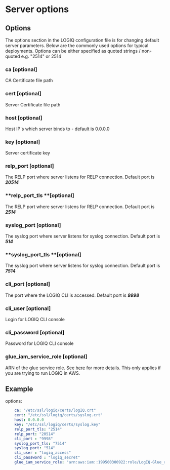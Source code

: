 # Server options

## Options

The options section in the LOGIQ configuration file is for changing default server parameters. Below are the commonly used options for typical deployments. Options can be either specified as quoted strings / non-quoted e.g. "2514" or 2514

### ca \[optional]

CA Certificate file path

### cert \[optional]

Server Certificate file path

### host \[optional]

Host IP's which server binds to - default is 0.0.0.0

### key \[optional]

Server certificate key

### relp\_port \[optional]

The RELP port where server listens for RELP connection. Default port is _**20514**_

### **relp\_port\_tls **\[optional]

The RELP port where server listens for RELP connection. Default port is _**2514**_

### syslog\_port \[optional]

The syslog port where server listens for syslog connection. Default port is _**514**_

### **syslog\_port\_tls **\[optional]

The syslog port where server listens for syslog connection. Default port is _**7514**_

### cli\_port \[optional]

The port where the LOGIQ CLI is accessed. Default port is _**9998**_

### cli\_user \[optional]

Login for LOGIQ CLI console

### cli\_password \[optional]

Password for LOGIQ CLI console

### glue\_iam\_service\_role \[optional]

ARN of the glue service role. See [here](../running-on-aws/aws-iam-resources.md#iam-service-role-for-glue) for more details. This only applies if you are trying to run LOGIQ in AWS.

## Example

options:

```yaml
    ca: "/etc/ssl/logiq/certs/logIQ.crt"
    cert: "/etc/ssl/logiq/certs/syslog.crt"
    host: 0.0.0.0
    key: "/etc/ssl/logiq/certs/syslog.key"
    relp_port_tls: "2514"
    relp_port: "20514"
    cli_port : "9998"
    syslog_port_tls: "7514"
    syslog_port: "514"
    cli_user : "logiq_access"
    cli_password : "logiq_secret"
    glue_iam_service_role: "arn:aws:iam::199500300922:role/LogIQ-Glue_role"
```
